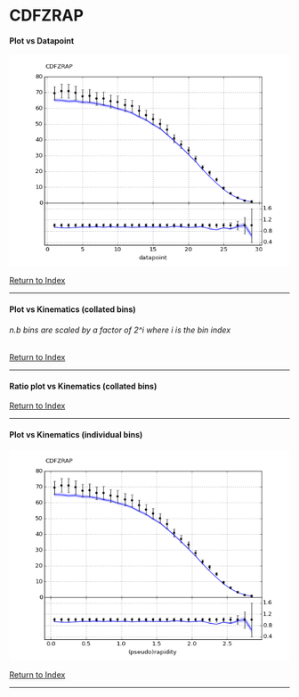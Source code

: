 CDFZRAP
=======
#### Plot vs Datapoint 
[![CDFZRAP datapoints](CDFZRAP.png)](CDFZRAP.pdf) 

[Return to Index](../index.html)

------------- 
#### Plot vs Kinematics (collated bins) 
###### n.b bins are scaled by a factor of 2^i where i is the bin index  
      
[Return to Index](../index.html)

------------- 
#### Ratio plot vs Kinematics (collated bins) 
      
[Return to Index](../index.html)

------------- 
#### Plot vs Kinematics (individual bins) 
[![CDFZRAP_0_0](CDFZRAP_0_0.png)](CDFZRAP_0_0.pdf)
      
[Return to Index](../index.html)

------------- 
